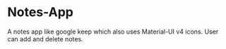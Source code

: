 # Notes-App
A notes app like google keep which also uses Material-UI v4 icons. User can add and delete notes.
